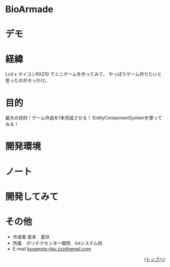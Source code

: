 # BioArmade
# デモ

# 経緯
Lcd x マイコンRX210 でミニゲームを作ってみて、
やっぱりゲーム作りたいと思ったのがきっかけ。
# 目的
最大の目的！ゲーム作品を1本完成させる！
EntityComponentSystemを使ってみる！
# 開発環境
# ノート
# 開発してみて

# その他

* 作成者 倉本　星玖
* 所属　ポリテクセンター関西　Iotシステム科
* E-mail kuramoto.riku.zzz@gmail.com

<p align="right">(<a href="#top">トップへ</a>)</p>
